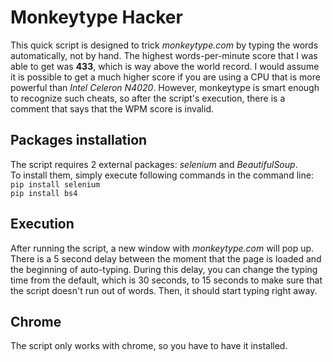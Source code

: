# Monkeytype Hacker

This quick script is designed to trick *monkeytype.com* by typing the words automatically, not by hand. The highest words-per-minute score that I was able to get was **433**, which is way above the world record. I would assume it is possible to get a much higher score if you are using a CPU that is more powerful than *Intel Celeron N4020*. However, monkeytype is smart enough to recognize such cheats, so after the script's execution, there is a comment that says that the WPM score is invalid.

## Packages installation
The script requires 2 external packages: *selenium* and *BeautifulSoup*.  
To install them, simply execute following commands in the command line:  
`pip install selenium`  
`pip install bs4`

## Execution
After running the script, a new window with *monkeytype.com* will pop up. There is a 5 second delay between the moment that the page is loaded and the beginning of auto-typing. During this delay, you can change the typing time from the default, which is 30 seconds, to 15 seconds to make sure that the script doesn't run out of words. Then, it should start typing right away.

## Chrome
The script only works with chrome, so you have to have it installed.